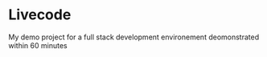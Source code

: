 # Livecode
My demo project for a full stack development environement deomonstrated within 60 minutes
